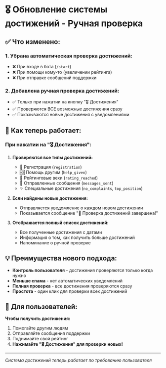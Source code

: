 # 🎖️ Обновление системы достижений - Ручная проверка

## ✅ Что изменено:

### 1. **Убрана автоматическая проверка достижений:**
- ❌ При входе в бота (`/start`)
- ❌ При помощи кому-то (увеличении рейтинга)
- ❌ При отправке сообщений поддержки

### 2. **Добавлена ручная проверка достижений:**
- ✅ Только при нажатии на кнопку "🎖️ Достижения"
- ✅ Проверяются ВСЕ возможные достижения сразу
- ✅ Показываются новые достижения с уведомлениями

## 🔄 Как теперь работает:

### При нажатии на "🎖️ Достижения":

1. **Проверяются все типы достижений:**
   - 🎉 Регистрация (`registration`)
   - 🆘 Помощь другим (`help_given`)
   - 🥉 Рейтинговые вехи (`rating_reached`)
   - 💬 Отправленные сообщения (`messages_sent`)
   - ✨ Специальные достижения (`no_complaints`, `top_position`)

2. **Если найдены новые достижения:**
   - Отправляется уведомление о каждом новом достижении
   - Показывается сообщение "🔄 Проверка достижений завершена!"

3. **Отображается полный список достижений:**
   - Все полученные достижения с датами
   - Информация о том, как получить больше достижений
   - Напоминание о ручной проверке

## 💡 Преимущества нового подхода:

- **Контроль пользователя** - достижения проверяются только когда нужно
- **Меньше спама** - нет автоматических уведомлений
- **Полная проверка** - все достижения проверяются сразу
- **Простота** - один клик для проверки всех достижений

## 🎯 Для пользователей:

**Чтобы получить достижения:**
1. Помогайте другим людям
2. Отправляйте сообщения поддержки  
3. Поднимайте свой рейтинг
4. **Нажимайте "🎖️ Достижения" для проверки новых!**

---
*Система достижений теперь работает по требованию пользователя*
